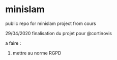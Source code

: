 # minislam
public repo for minislam project from cours 

29/04/2020 finalisation du projet pour @cortinovis


a faire : 

1. mettre au norme RGPD 
